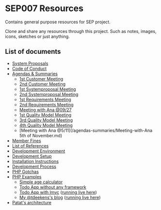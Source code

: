 # SEP007 Resources

Contains general purpose resources for SEP project.

Clone and share any resources through this project. Such as notes, images, icons, sketches or just anything.

## List of documents

* [System Proposals](system-proposals.md)
* [Code of Conduct](code-of-conduct.md)
* [Agendas & Summaries](/agendas-summaries)
   * [1st Customer Meeting](/agendas-summaries/1st-customer-meeting.md)
   * [2nd Customer Meeting](/agendas-summaries/2nd-customer-meeting.md)
   * [1st Systemproposal Meeting](/agendas-summaries/1st-systemproposal-meeting.md)
   * [2nd Systemproposal Meeting](/agendas-summaries/2nd-systemproposal-meeting.md)
   * [1st Requirements Meeting](/agendas-summaries/1st-requirements-meeting.md)
   * [2nd Requirements Meeting](/agendas-summaries/2nd-requirements-meeting.md)
   * [Meeting with Ana @09/27](/agendas-summaries/meeting-with-Ana-27-september.md)
   * [1st Quality Model Meeting](/agendas-summaries/1st-meeting-quality-model.md)
   * [3rd Quality Model Meeting](/agendas-summaries/3rd-meeting-quality-model.md)
   * [4th Quality Model Meeting](/agendas-summaries/4th-meeting-quality-model.md)
   * [Meeting with Ana @5/11](/agendas-summaries/Meeting-with-Ana 5th of November.md)
* [Member Fines](member-fines.md)
* [List of References](development-references.md)
* [Development Environment](development-environment.md)
* [Development Setup](development-setup.md)
* [Installation Instructions](installing-patat.md)
* [Development Process](development-process.md)
* [PHP Gotchas](php-gotchas.md)
* [PHP Examples](https://github.com/sep007/php-examples)
   - [Simple age calculator](https://github.com/SEP007/php-examples/tree/master/age)
   - [Todo App without any framework](https://github.com/SEP007/php-examples/tree/master/todo)
   - [Todo App with lmvc](https://github.com/SEP007/php-examples/tree/master/lmvc-todo) ([running live here](http://todo.tdeekens.name))
   - [My @tdeekens's blog](https://github.com/tdeekens/tdeekens.name) ([running live here](http://tdeekens.name))
* [Patat's architecture](/architecture/architecture.jpg)
